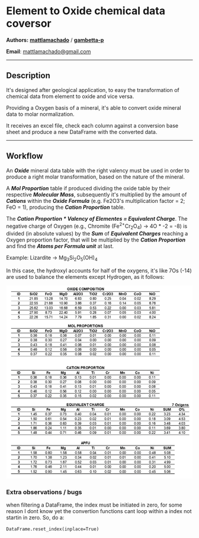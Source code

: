 # Element to Oxide chemical data coversor

**Authors:** [**mattlamachado**](https://github.com/mattlamachado) / [**gambetta-p**](https://github.com/gambetta-p)

**Email**: mattlamachado@gmail.com

---

## Description
 It's designed after geological application, to easy the transformation of chemical data from element to oxide and vice versa.

Providing a Oxygen basis of a mineral, it's able to convert oxide mineral data to molar normalization.

 It receives an excel file, check each column against a conversion base sheet and produce a new DataFrame with the converted data.

---

 ## Workflow
 An ***Oxide*** mineral data table with the right valency must be used in order to produce a right molar transformation, based on the nature of the mineral.

A ***Mol Proportion*** table if produced dividing the oxide table by their respective ***Molecular Mass***, subsequently it's multiplied by the amount of ***Cations*** within the ***Oxide Formula*** (e.g. Fe2O3's multiplication factor = 2; FeO = 1), producing the ***Cation Proportion*** table.

The ***Cation Proportion * Valency of Elementes = Equivalent Charge***. The negative charge of Oxygen (e.g., Chromite (Fe<sup>2+</sup>Cr<sub>2</sub>O<sub>4</sub>) &rarr; 4O * -2 = -8) is divided (in absolute values) by the ***Sum*** of ***Equivalent Charges*** reaching a Oxygen proportion factor, that will be multiplied by the ***Cation Proportion*** and find the ***Atoms per Formula unit*** at last.

Example: 
Lizardite &rarr; Mg<sub>3</sub>Si<sub>2</sub>O<sub>5</sub>(OH)<sub>4</sub>

In this case, the hydroxyl accounts for half of the oxygens, it's like 7Os (-14) are used to balance the elements except Hydrogen, as it follows:

![MolConversionWorkflow](./images/workflow.png)

### Extra observations / bugs

when filtering a DataFrame, the index must be initiated in zero, for some reason I dont know yet the convertion functions cant loop within a index not startin in zero. So, do a: 
```
DataFrame.reset_index(inplace=True)
```


